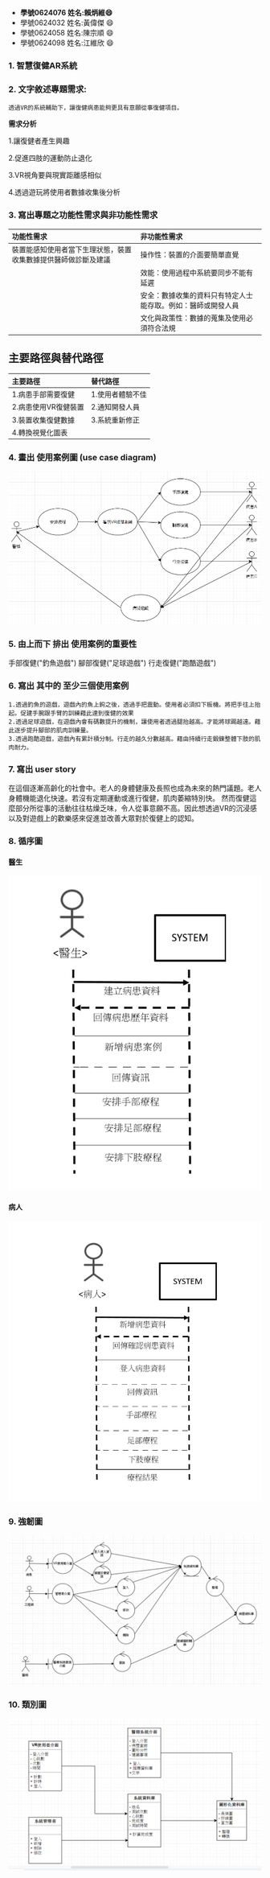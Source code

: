 
* **學號0624076 姓名:賴炳維:smile:**
* 學號0624032 姓名:黃偉傑 :smile:
* 學號0624058 姓名:陳宗順 :smile:
* 學號0624098 姓名:江維欣 :smile:

### 1. 智慧復健AR系統
### 2. 文字敘述專題需求:
   `透過VR的系統輔助下，讓復健病患能夠更具有意願從事復健項目。`
   
   **需求分析**
   
   1.讓復健者產生興趣
   
   2.促進四肢的運動防止退化
   
   3.VR視角要與現實距離感相似
   
   4.透過遊玩將使用者數據收集後分析

### 3. 寫出專題之功能性需求與非功能性需求

   | 功能性需求 |非功能性需求|
   | :----- |:-----|
   | 裝置能感知使用者當下生理狀態，裝置收集數據提供醫師做診斷及建議| 操作性：裝置的介面要簡單直覺 |
   | | 效能：使用過程中系統要同步不能有延遲|
   |  |安全：數據收集的資料只有特定人士能存取。例如：醫師或開發人員 |
   | | 文化與政策性：數據的蒐集及使用必須符合法規|
   
   ## **主要路徑與替代路徑**
   
   | 主要路徑 | 替代路徑 |
   | :------- | :------ |
   | 1.病患手部需要復健 | 1.使用者體驗不佳 |
   | 2.病患使用VR復健裝置 | 2.通知開發人員 |
   | 3.裝置收集復健數據 | 3.系統重新修正 |
   | 4.轉換視覺化圖表 | |

    
### 4. 畫出 使用案例圖 (use case diagram)
   ![relation](使用範例圖.png "案例圖")
### 5. 由上而下 排出 使用案例的重要性
   手部復健("釣魚遊戲")
   腳部復健("足球遊戲")
   行走復健("跑酷遊戲")
### 6. 寫出 其中的 至少三個使用案例
    1.透過釣魚的遊戲，遊戲內的魚上鉤之後，透過手把震動。使用者必須扣下板機。將把手往上抬起。促建手腕跟手臂的訓練藉此達到復健的效果
    2.透過足球遊戲，在遊戲內會有碼數提升的機制，讓使用者透過腿抬越高。才能將球踢越遠。藉此逐步提升腳部的肌肉訓練量。
    3.透過跑酷遊戲，遊戲內有累計積分制。行走的越久分數越高。藉由持續行走鍛鍊整體下肢的肌肉耐力。
### 7. 寫出 user story
在這個逐漸高齡化的社會中。老人的身體健康及長照也成為未來的熱門議題。老人身體機能退化快速。若沒有定期運動或進行復健，肌肉萎縮特別快。
然而復健這麼部分所從事的活動往往枯燥乏味，令人從事意願不高。因此想透過VR的沉浸感以及對遊戲上的歡樂感來促進並改善大眾對於復健上的認知。
### 8. 循序圖
#### 醫生

![relation](doc1.jpg "循序圖")

#### 病人

![relation](doc2.jpg "循序圖")

<!--#### 總循序圖

![relation](pic1234.jpg "循序圖")-->

### 9. 強韌圖

![relation](強韌圖.png "強韌圖")

### 10. 類別圖

![relation](類別圖.png "類別圖")
